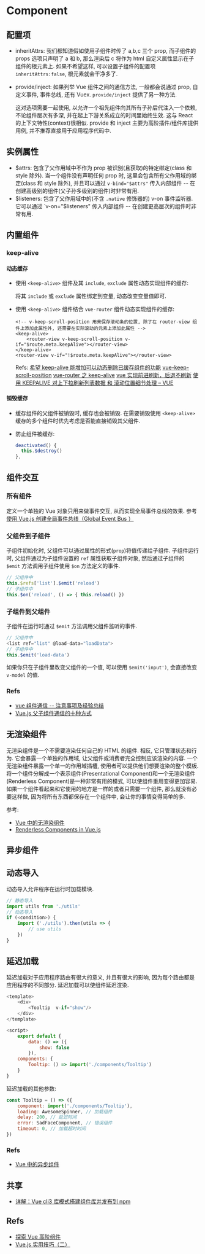 # Component
## 配置项
* inheritAttrs: 我们都知道假如使用子组件时传了 a,b,c 三个 prop, 而子组件的 props 选项只声明了 a 和 b, 那么渲染后 c 将作为 html 自定义属性显示在子组件的根元素上. 如果不希望这样, 可以设置子组件的配置项 `inheritAttrs:false`, 根元素就会干净多了.
* provide/inject: 如果列举 Vue 组件之间的通信方法, 一般都会说通过 prop, 自定义事件, 事件总线, 还有 Vuex. `provide/inject` 提供了另一种方法.

    这对选项需要一起使用, 以允许一个祖先组件向其所有子孙后代注入一个依赖, 不论组件层次有多深, 并在起上下游关系成立的时间里始终生效. 这与 React 的上下文特性(context)很相似.
    provide 和 inject 主要为高阶插件/组件库提供用例, 并不推荐直接用于应用程序代码中.
    
## 实例属性
* \$attrs: 包含了父作用域中不作为 prop 被识别(且获取)的特定绑定(class 和 style 除外). 当一个组件没有声明任何 prop 时, 这里会包含所有父作用域的绑定(class 和 style 除外), 并且可以通过 `v-bind="$attrs"` 传入内部组件 -- 在创建高级别的组件(父子孙多级别的组件)时非常有用.
* \$listeners: 包含了父作用域中的(不含 `.native` 修饰器的) v-on 事件监听器. 它可以通过 `v-on="$listeners" 传入内部组件 -- 在创建更高层次的组件时非常有用.

## 内置组件
### keep-alive
#### 动态缓存
* 使用 `<keep-alive>` 组件及其 `include`, `exclude` 属性动态实现组件的缓存:

    将其 `include` 或 `exclude` 属性绑定到变量, 动态改变变量值即可.

* 使用 `<keep-alive>` 组件结合 `vue-router` 组件动态实现组件的缓存:

    ```
    <!-- v-keep-scroll-position 用来保存滚动条的位置, 除了在 router-view 组件上添加此属性外, 还需要在实际滚动的元素上添加此属性 -->
    <keep-alive>
        <router-view v-keep-scroll-position v-if="$route.meta.keepAlive"></router-view>
    </keep-alive>
    <router-view v-if="!$route.meta.keepAlive"></router-view>
    ```
    Refs: 
        [希望 keep-alive 能增加可以动态删除已缓存组件的功能](https://github.com/vuejs/vue/issues/6509)
        [vue-keep-scroll-position](https://github.com/beeplin/vue-keep-scroll-position)
        [vue-router 之 keep-alive](https://www.jianshu.com/p/0b0222954483)
        [vue 实现前进刷新，后退不刷新](https://juejin.im/post/5a69894a518825733b0f12f2)
        [使用 KEEPALIVE 对上下拉刷新列表数据 和 滚动位置细节处理 – VUE](http://sparkgis.com/java/2018/02/%E4%BD%BF%E7%94%A8keepalive%E5%AF%B9%E4%B8%8A%E4%B8%8B%E6%8B%89%E5%88%B7%E6%96%B0%E5%88%97%E8%A1%A8%E6%95%B0%E6%8D%AE-%E5%92%8C-%E6%BB%9A%E5%8A%A8%E4%BD%8D%E7%BD%AE%E7%BB%86%E8%8A%82%E5%A4%84%E7%90%86/)
       
#### 销毁缓存 
* 缓存组件的父组件被销毁时, 缓存也会被销毁. 在需要销毁使用 `<keep-alive>` 缓存的多个组件时优先考虑是否能直接销毁其父组件.
* 防止组件被缓存:
    
    ```js
    deactivated() {
      this.$destroy()
    },
    ```
    
## 组件交互
### 所有组件
定义一个单独的 Vue 对象只用来做事件交互, 从而实现全局事件总线的效果. 参考 [使用 Vue.js 创建全局事件总线（Global Event Bus ）](http://www.pilishen.com/posts/Creating-a-Global-Event-Bus-with-VueJs)

### 父组件到子组件
子组件初始化时, 父组件可以通过属性的形式(`prop`)将值传递给子组件.
子组件运行时, 父组件通过为子组件设置的 `ref` 属性获取子组件对象, 然后通过子组件的 `$emit` 方法调用子组件使用 `$on` 方法定义的事件.

```js
// 父组件中
this.$refs['list'].$emit('reload')
// 子组件中
this.$on('reload', () => { this.reload() })
```

### 子组件到父组件

子组件在运行时通过 `$emit` 方法调用父组件监听的事件.
```js
// 父组件中
<list ref="list" @load-data="loadData">
// 子组件中
this.$emit('load-data')
```

如果你只在子组件里改变父组件的一个值, 可以使用 `$emit('input')`, 会直接改变 `v-model` 的值.

### Refs
* [vue 组件通信 -- 注意事项及经验总结](https://juejin.im/post/5bc092806fb9a05cf2301f25)
* [Vue.js 父子组件通信的十种方式](https://juejin.im/post/5bd18c72e51d455e3f6e4334)


## 无渲染组件
无渲染组件是一个不需要渲染任何自己的 HTML 的组件. 相反, 它只管理状态和行为. 它会暴露一个单独的作用域, 让父组件或消费者完全控制应该渲染的内容.
一个无渲染组件暴露一个单一的作用域插槽, 使用者可以提供他们想要渲染的整个模板.
将一个组件分解成一个表示组件(Presentational Component)和一个无渲染组件(Renderless Component)是一种非常有用的模式, 可以使组件重用变得更加容易.
如果一个组件看起来和它使用的地方是一样的或者只需要一个组件, 那么就没有必要这样做, 因为将所有东西都保存在一个组件中, 会让你的事情变得简单的多.

参考: 

  *  [Vue 中的无渲染组件](https://www.w3cplus.com/vue/renderless-components-in-vuejs.html)
  *  [Renderless Components in Vue.js](https://adamwathan.me/renderless-components-in-vuejs/)

## 异步组件
## 动态导入
动态导入允许程序在运行时加载模块.

```javascript
// 静态导入
import utils from './utils'
// 动态导入
if (<condition>) {
    import ('./utils').then(utils => {
        // use utils
    })
}
```

## 延迟加载 
延迟加载对于应用程序路由有很大的意义, 并且有很大的影响, 因为每个路由都是应用程序的不同部分.
延迟加载可以使组件延迟渲染.

```javascript
<template>
    <div>
        <Tooltip  v-if="show"/>
    </div>
</template>

<script>
    export default {
        data: () => ({
            show: false
        }),
    components: {
        Tooltip: () => import('./components/Tooltip')
    }
}
```

延迟加载的其他参数:

```javascript
const Tooltip = () => ({
    component: import('./components/Tooltip'),
    loading: AwesomeSpinner, // 加载组件
    delay: 200, // 延迟时间
    error: SadFaceComponent, // 错误组件
    timeout: 0, // 加载超时时间
})
```

### Refs
* [Vue 中的异步组件](https://www.w3cplus.com/vue/async-vuejs-components.html)

## 共享
* [详解：Vue cli3 库模式搭建组件库并发布到 npm](https://juejin.im/post/5bbab9de5188255c8c0cb0e3)

## Refs
* [探索 Vue 高阶组件](http://hcysun.me/2018/01/05/%E6%8E%A2%E7%B4%A2Vue%E9%AB%98%E9%98%B6%E7%BB%84%E4%BB%B6/)
* [Vue.js 实用技巧（二）](https://zhuanlan.zhihu.com/p/25623356)
